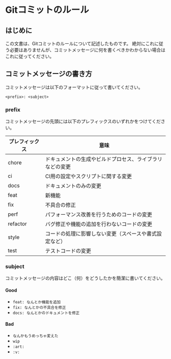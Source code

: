 # Gitコミットのルール

## はじめに

この文書は、Gitコミットのルールについて記述したものです。
絶対にこれに従う必要はありませんが、コミットメッセージに何を書くべきかわからない場合はこれに従ってください。

## コミットメッセージの書き方

コミットメッセージは以下のフォーマットに従って書いてください。

```
<prefix>: <subject>
```

### prefix

コミットメッセージの先頭には以下のプレフィックスのいずれかをつけてください。

| プレフィックス    | 意味                                           |
| -------------- | --------------------------------------------- |
| chore          | ドキュメントの生成やビルドプロセス、ライブラリなどの変更 |
| ci             | CI用の設定やスクリプトに関する変更                   |
| docs           | ドキュメントのみの変更                             |
| feat           | 新機能                                          |
| fix            | 不具合の修正                                     |
| perf           | パフォーマンス改善を行うためのコードの変更             |
| refactor       | バグ修正や機能の追加を行わないコードの変更             |
| style          | コードの処理に影響しない変更（スペースや書式設定など）   |
| test           | テストコードの変更                                |

### subject

コミットメッセージの内容はどこ（何）をどうしたかを簡潔に書いてください。

#### Good

- `feat: なんとか機能を追加`
- `fix: なんとかの不具合を修正`
- `docs: なんとかのドキュメントを修正`

#### Bad

- `なんかもうめっちゃ変えた`
- `wip`
- `:art:`
- `:v:`
